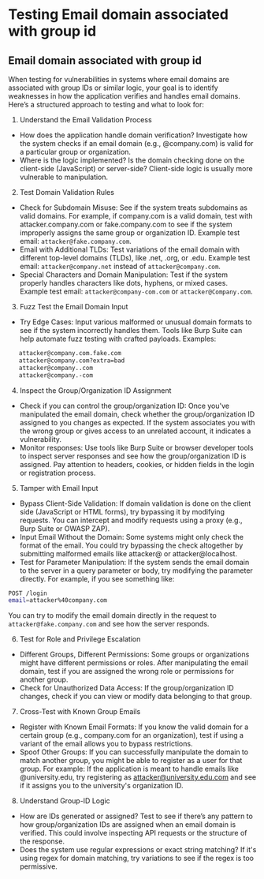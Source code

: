 # Testing Email domain associated with group id

## Email domain associated with group id
When testing for vulnerabilities in systems where email domains are associated with group IDs or similar logic, 
your goal is to identify weaknesses in how the application verifies and handles email domains. Here’s a structured approach to testing and what to look for:
1. Understand the Email Validation Process
- How does the application handle domain verification? Investigate how the system checks if an email domain (e.g., @company.com) is valid for a particular group or organization.
- Where is the logic implemented? Is the domain checking done on the client-side (JavaScript) or server-side? Client-side logic is usually more vulnerable to manipulation.

2. Test Domain Validation Rules
- Check for Subdomain Misuse: See if the system treats subdomains as valid domains. For example, if company.com is a valid domain, test with attacker.company.com or fake.company.com to see if the system improperly assigns the same group or organization ID.
Example test email: `attacker@fake.company.com`.
- Email with Additional TLDs: Test variations of the email domain with different top-level domains (TLDs), like .net, .org, or .edu.
Example test email: `attacker@company.net` instead of `attacker@company.com`.
- Special Characters and Domain Manipulation: Test if the system properly handles characters like dots, hyphens, or mixed cases.
Example test email: `attacker@company-com.com` or `attacker@Company.com`.

3. Fuzz Test the Email Domain Input
- Try Edge Cases: Input various malformed or unusual domain formats to see if the system incorrectly handles them. Tools like Burp Suite can help automate fuzz testing with crafted payloads.
Examples:
```bash
   attacker@company.com.fake.com
   attacker@company.com?extra=bad
   attacker@company..com
   attacker@company.-com
```

4. Inspect the Group/Organization ID Assignment
- Check if you can control the group/organization ID: Once you've manipulated the email domain, check whether the group/organization ID assigned to you changes as expected. If the system associates you with the wrong group or gives access to an unrelated account, it indicates a vulnerability.
- Monitor responses: Use tools like Burp Suite or browser developer tools to inspect server responses and see how the group/organization ID is assigned. Pay attention to headers, cookies, or hidden fields in the login or registration process.

5. Tamper with Email Input
- Bypass Client-Side Validation: If domain validation is done on the client side (JavaScript or HTML forms), try bypassing it by modifying requests. You can intercept and modify requests using a proxy (e.g., Burp Suite or OWASP ZAP).
- Input Email Without the Domain: Some systems might only check the format of the email. You could try bypassing the check altogether by submitting malformed emails like attacker@ or attacker@localhost.
- Test for Parameter Manipulation: If the system sends the email domain to the server in a query parameter or body, try modifying the parameter directly. For example, if you see something like:

```bash
POST /login
email=attacker%40company.com
```

You can try to modify the email domain directly in the request to `attacker@fake.company.com` and see how the server responds.

6. Test for Role and Privilege Escalation
- Different Groups, Different Permissions: Some groups or organizations might have different permissions or roles. After manipulating the email domain, test if you are assigned the wrong role or permissions for another group.
- Check for Unauthorized Data Access: If the group/organization ID changes, check if you can view or modify data belonging to that group.

7. Cross-Test with Known Group Emails

- Register with Known Email Formats: If you know the valid domain for a certain group (e.g., company.com for an organization), test if using a variant of the email allows you to bypass restrictions.
- Spoof Other Groups: If you can successfully manipulate the domain to match another group, you might be able to register as a user for that group. For example:
   If the application is meant to handle emails like @university.edu, try registering as attacker@university.edu.com and see if it assigns you to the university's organization ID.

8. Understand Group-ID Logic
- How are IDs generated or assigned? Test to see if there’s any pattern to how group/organization IDs are assigned when an email domain is verified. This could involve inspecting API requests or the structure of the response.
- Does the system use regular expressions or exact string matching? If it's using regex for domain matching, try variations to see if the regex is too permissive.

